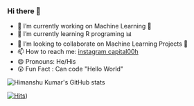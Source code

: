 ### Hi there 👋






- 🔭 I’m currently working on Machine Learning 🦾
- 🌱 I’m currently learning R programing 📊
- 👯 I’m looking to collaborate on Machine Learning Projects 🚧
- 📫 How to reach me:  [instagram capital00h](https://www.instagram.com/capital00h/)
- 😄 Pronouns: He/His
- 😲 Fun Fact : Can code "Hello World"

![Himanshu Kumar's GitHub stats](https://github-readme-stats.vercel.app/api?username=capital00h&show_icons=true&theme=midnight-purple)

[![Hits](https://hits.seeyoufarm.com/api/count/incr/badge.svg?url=https%3A%2F%2Fgithub.com%2Fcapital00h&count_bg=%23C83D3D&title_bg=%23555555&icon=hypothesis.svg&icon_color=%238700FF&title=hits&edge_flat=false)](https://hits.seeyoufarm.com))

